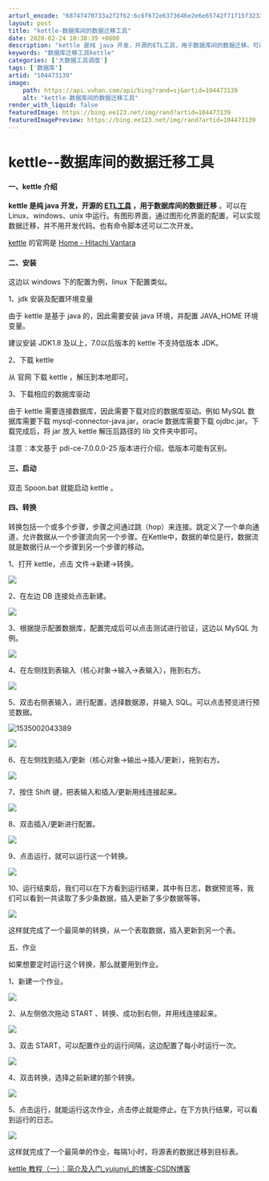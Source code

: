 ```yaml
---
arturl_encode: "68747470733a2f2f62:6c6f672e6373646e2e6e65742f71715f32323437333631312f:61727469636c652f64657461696c732f313034343733313339"
layout: post
title: "kettle-数据库间的数据迁移工具"
date: 2020-02-24 10:38:39 +0800
description: "kettle 是纯 java 开发，开源的ETL工具，用于数据库间的数据迁移。可以在 Linux、w"
keywords: "数据库迁移工具kettle"
categories: ['大数据工具调度']
tags: ['数据库']
artid: "104473139"
image:
    path: https://api.vvhan.com/api/bing?rand=sj&artid=104473139
    alt: "kettle-数据库间的数据迁移工具"
render_with_liquid: false
featuredImage: https://bing.ee123.net/img/rand?artid=104473139
featuredImagePreview: https://bing.ee123.net/img/rand?artid=104473139
---
```


# kettle--数据库间的数据迁移工具

#### **一、kettle** 介绍

**kettle 是纯 java 开发，开源的
[ETL工具](https://baike.baidu.com/item/ETL "ETL工具")
，用于数据库间的数据迁移**
。可以在 Linux、windows、unix 中运行。有图形界面，通过图形化界面的配置，可以实现数据迁移，并不用开发代码。也有命令脚本还可以二次开发。

[kettle](https://so.csdn.net/so/search?q=kettle&spm=1001.2101.3001.7020 "kettle")
的官网是
[Home - Hitachi Vantara](https://community.hitachivantara.com/docs/DOC-1009855 "Home - Hitachi Vantara")

#### 二、安装

这边以 windows 下的配置为例，linux 下配置类似。

1、jdk 安装及配置环境变量

由于 kettle 是基于 java 的，因此需要安装 java 环境，并配置 JAVA\_HOME 环境变量。

建议安装 JDK1.8 及以上，7.0以后版本的 kettle 不支持低版本 JDK。

2、下载 kettle

从 官网 下载 kettle ，解压到本地即可。

3、下载相应的数据库驱动

由于 kettle 需要连接数据库，因此需要下载对应的数据库驱动。例如 MySQL 数据库需要下载 mysql-connector-java.jar，oracle 数据库需要下载 ojdbc.jar。下载完成后，将 jar 放入 kettle 解压后路径的 lib 文件夹中即可。

注意：本文基于 pdi-ce-7.0.0.0-25 版本进行介绍，低版本可能有区别。

#### 三、启动

双击 Spoon.bat 就能启动 kettle 。

#### 四、转换

转换包括一个或多个步骤，步骤之间通过跳（hop）来连接。跳定义了一个单向通道，允许数据从一个步骤流向另一个步骤。在Kettle中，数据的单位是行，数据流就是数据行从一个步骤到另一个步骤的移动。

1、打开 kettle，点击 文件->新建->转换。

![](https://i-blog.csdnimg.cn/blog_migrate/2bed332a04f206f35fae6f6b4357d83f.png)

2、在左边 DB 连接处点击新建。

![](https://i-blog.csdnimg.cn/blog_migrate/b83c5a94785283a505da596c15f32c4d.png)

3、根据提示配置数据库，配置完成后可以点击测试进行验证，这边以 MySQL 为例。

![](https://i-blog.csdnimg.cn/blog_migrate/d58b00a6d3621a7c463c115959f3deb9.png)

4、在左侧找到表输入（核心对象->输入->表输入），拖到右方。

![](https://i-blog.csdnimg.cn/blog_migrate/04c4231070f032f39b3081c42c698eea.png)

5、双击右侧表输入，进行配置，选择数据源，并输入 SQL。可以点击预览进行预览数据。

![1535002043389](https://i-blog.csdnimg.cn/blog_migrate/c9e17718308ec244ae9a7a34f893e281.png)

![](https://i-blog.csdnimg.cn/blog_migrate/bdc932dfced5d4e447aa00e914ee74e4.png)

6、在左侧找到插入/更新（核心对象->输出->插入/更新），拖到右方。

![](https://i-blog.csdnimg.cn/blog_migrate/64be4a55257ed4e437fff19f67131e21.png)

7、按住 Shift 键，把表输入和插入/更新用线连接起来。

![](https://i-blog.csdnimg.cn/blog_migrate/16e03c035c6f9c838111b42ffdcffe58.png)

8、双击插入/更新进行配置。

![](https://i-blog.csdnimg.cn/blog_migrate/19c85c6a17ad7fad717eb580c8216529.png)

9、点击运行，就可以运行这一个转换。

![](https://i-blog.csdnimg.cn/blog_migrate/05fb4efcc30281317bc6b6e5ceda5b12.png)

10、运行结束后，我们可以在下方看到运行结果，其中有日志，数据预览等，我们可以看到一共读取了多少条数据，插入更新了多少数据等等。

![](https://i-blog.csdnimg.cn/blog_migrate/14b445d841fe594f139ef45c99cabfad.png)

这样就完成了一个最简单的转换，从一个表取数据，插入更新到另一个表。

五、作业

如果想要定时运行这个转换，那么就要用到作业。

1、新建一个作业。

![](https://i-blog.csdnimg.cn/blog_migrate/8f232df0767845225b42d721623e8efe.png)

2、从左侧依次拖动 START 、转换、成功到右侧，并用线连接起来。

![](https://i-blog.csdnimg.cn/blog_migrate/8076b17b15ac6a10be14eaafd26295e9.png)

3、双击 START，可以配置作业的运行间隔，这边配置了每小时运行一次。

![](https://i-blog.csdnimg.cn/blog_migrate/4b674c36837cd3f798e8988c9fe7c5c7.png)

4、双击转换，选择之前新建的那个转换。

![](https://i-blog.csdnimg.cn/blog_migrate/97018f9213f6c98994e7ea7ef4f74e53.png)

5、点击运行，就能运行这次作业，点击停止就能停止。在下方执行结果，可以看到运行的日志。

![](https://i-blog.csdnimg.cn/blog_migrate/adfdfefdedfc56ba7a9d93e23a9d2865.png)

这样就完成了一个最简单的作业，每隔1小时，将源表的数据迁移到目标表。

[kettle 教程（一）：简介及入门\_yujunyi\_的博客-CSDN博客](https://blog.csdn.net/qqfo24/article/details/82190535 "kettle 教程（一）：简介及入门_yujunyi_的博客-CSDN博客")